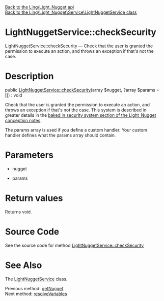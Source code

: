 [Back to the Ling/Light_Nugget api](https://github.com/lingtalfi/Light_Nugget/blob/master/doc/api/Ling/Light_Nugget.md)<br>
[Back to the Ling\Light_Nugget\Service\LightNuggetService class](https://github.com/lingtalfi/Light_Nugget/blob/master/doc/api/Ling/Light_Nugget/Service/LightNuggetService.md)


LightNuggetService::checkSecurity
================



LightNuggetService::checkSecurity — Check that the user is granted the permission to execute an action, and throws an exception if that's not the case.




Description
================


public [LightNuggetService::checkSecurity](https://github.com/lingtalfi/Light_Nugget/blob/master/doc/api/Ling/Light_Nugget/Service/LightNuggetService/checkSecurity.md)(array $nugget, ?array $params = []) : void




Check that the user is granted the permission to execute an action, and throws an exception if that's not the case.
This system is described in greater details in the [baked in security system section of the Light_Nugget conception notes](https://github.com/lingtalfi/Light_Nugget/blob/master/doc/pages/conception-notes.md#a-baked-in-security-system-for-nugget-users).

The params array is used if you define a custom handler.
Your custom handler defines what the params array should contain.




Parameters
================


- nugget

    

- params

    


Return values
================

Returns void.








Source Code
===========
See the source code for method [LightNuggetService::checkSecurity](https://github.com/lingtalfi/Light_Nugget/blob/master/Service/LightNuggetService.php#L121-L252)


See Also
================

The [LightNuggetService](https://github.com/lingtalfi/Light_Nugget/blob/master/doc/api/Ling/Light_Nugget/Service/LightNuggetService.md) class.

Previous method: [getNugget](https://github.com/lingtalfi/Light_Nugget/blob/master/doc/api/Ling/Light_Nugget/Service/LightNuggetService/getNugget.md)<br>Next method: [resolveVariables](https://github.com/lingtalfi/Light_Nugget/blob/master/doc/api/Ling/Light_Nugget/Service/LightNuggetService/resolveVariables.md)<br>

